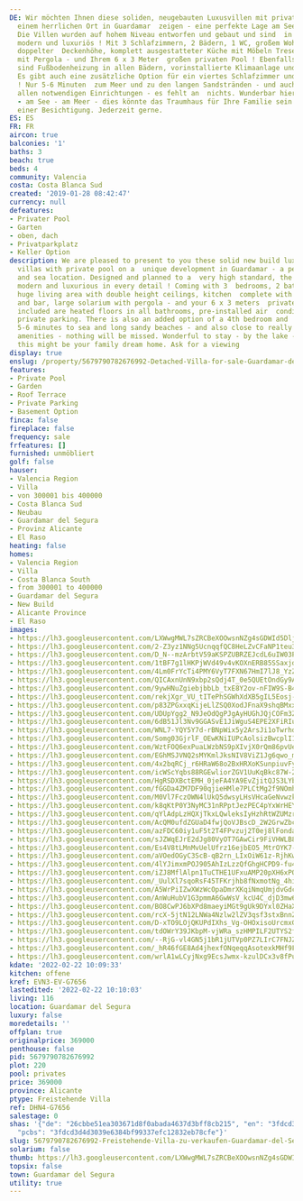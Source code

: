 ```yaml
---
DE: Wir möchten Ihnen diese soliden, neugebauten Luxusvillen mit privatem Pool an
  einem herrlichen Ort in Guardamar  zeigen - eine perfekte Lage am See und am Meer.
  Die Villen wurden auf hohem Niveau entworfen und gebaut und sind  in jedem Detail
  modern und luxuriös ! Mit 3 Schlafzimmern, 2 Bädern, 1 WC, großem Wohnbereich mit
  doppelter  Deckenhöhe, komplett ausgestatteter Küche mit Möbeln Tresen, großem Solarium
  mit Pergola - und Ihrem 6 x 3 Meter  großen privaten Pool ! Ebenfalls enthalten
  sind Fußbodenheizung in allen Bädern, vorinstallierte Klimaanlage und  Privatparkplätze.
  Es gibt auch eine zusätzliche Option für ein viertes Schlafzimmer und einen Keller
  ! Nur 5-6 Minuten  zum Meer und zu den langen Sandstränden - und auch nahe zu wirklich
  allen notwendigen Einrichtungen - es fehlt an  nichts. Wunderbar hier zu bleiben
  - am See - am Meer - dies könnte das Traumhaus für Ihre Familie sein. Fragen Sie  nach
  einer Besichtigung. Jederzeit gerne.
ES: ES
FR: FR
aircon: true
balconies: '1'
baths: 3
beach: true
beds: 4
community: Valencia
costa: Costa Blanca Sud
created: '2019-01-28 08:42:47'
currency: null
defeatures:
- Privater Pool
- Garten
- oben, dach
- Privatparkplatz
- Keller Option
description: We are pleased to present to you these solid new build luxury detached
  villas with private pool on a  unique development in Guardamar - a perfect lake
  and sea location. Designed and planned to a  very high standard, the villas are
  modern and luxurious in every detail ! Coming with 3  bedrooms, 2 bathrooms, 1 toilet,
  huge living area with double height ceilings, kitchen  complete with furnitures
  and bar, large solarium with pergola - and your 6 x 3 meters  private pool !! Also
  included are heated floors in all bathrooms, pre-installed air  conditioning and
  private parking. There is also an added option of a 4th bedroom and  basement! Just
  5-6 minutes to sea and long sandy beaches - and also close to really all  needed
  amenities - nothing will be missed. Wonderful to stay - by the lake - near the sea  -
  this might be your family dream home. Ask for a viewing
display: true
enslug: /property/5679790782676992-Detached-Villa-for-sale-Guardamar-del-Segura/
features:
- Private Pool
- Garden
- Roof Terrace
- Private Parking
- Basement Option
finca: false
fireplace: false
frequency: sale
frfeatures: []
furnished: unmöbliert
golf: false
hauser:
- Valencia Region
- Villa
- von 300001 bis 400000
- Costa Blanca Sud
- Neubau
- Guardamar del Segura
- Provinz Alicante
- El Raso
heating: false
homes:
- Valencia Region
- Villa
- Costa Blanca South
- from 300001 to 400000
- Guardamar del Segura
- New Build
- Alicante Province
- El Raso
images:
- https://lh3.googleusercontent.com/LXWwgMWL7sZRCBeXOOwsnNZg4sGDWId5Dljq8hksPfHcZWEpUO7lrMMu4x7ssi_bXnwwuOss6H1xxPZ_dUsgvBSSSuOU2-6omg=w640-rj-e30-l100
- https://lh3.googleusercontent.com/2-Z3yz1NNg5UcnqqfQC8HeLZvCFaNP1teu3kRTaa5xVvq2MzSLM3bxT4a_Np_RFgZAGQGHclLjsKIz_Qv90iXhvlBvkVSC1qWH4=w640-rj-e30-l100
- https://lh3.googleusercontent.com/D_N--mzArbtV59aKSPZUBRZEJcdL6uIW03PH4t8MKmXFLIS7LGIehV61RRri5W_Bjv9bwSoQk30NkrUvX_9Q0nK5S748JKsUwg=w640-rj-e30-l100
- https://lh3.googleusercontent.com/1tBF7g1lHKPjWVd49v4vKOXnERB85SSaxjdmk7M0VoJ9LEw7H6tbYBy2rqwzJYKK1CgaKOXR7qbOg9WpN8Lw6QfyUP_3UwZZJS0=w640-rj-e30-l100
- https://lh3.googleusercontent.com/4Lm0FrYcTi4PMY6VyT7FXN67HmI7lJ8_YzZ_cQcnzfDiPkgvwDYXB7RWlevibHXgiWCVK3d6KayOlN1Ht-v0TdJUFHsV96z4pDQ=w640-rj-e30-l100
- https://lh3.googleusercontent.com/QICAxnUnN9xbp2sQdj4T_0e5QUEtOndGy9Ake18hdzl3TPa0Yhld5kFh2lZk5ePPQ-KFECpOM6aV38-JbPqrrH6FVNsUT-R9DHI=w640-rj-e30-l100
- https://lh3.googleusercontent.com/9ywHNuZgiebjbbLb_txE8Y2ov-nFIW9S-B4JJWoW3HPMUDsFAa5FWzAbfF8akr6oTwEMcFVrjzwS-68Xycc7qgnprS9zbMMggI4=w640-rj-e30-l100
- https://lh3.googleusercontent.com/rekjXgr_VU_tITePhSGWhXdXB5gIL5Eosj-2Wtt3rLfLz6fWf0CzSwy7CI4m8smyRczxPsp3p-fmYgu51XwGQ72TjBkDPDOt=w640-rj-e30-l100
- https://lh3.googleusercontent.com/p83ZPGxxqKijeLlZSQ0XodJFnaX9shqBMxxnUH_8AJ7tfMFuJkCxIlBgMSAVIVm8yriq9h_OYwafOIPsMKrFEBq6KoQSFy9jSw=w640-rj-e30-l100
- https://lh3.googleusercontent.com/UDUpYgg2_N9JeOdQgPJgAyHUGhJQjCOFm3ZxefEh2_pqV6sPA9C15FuGRrJWjxJ-tSQH32dl8AgNWnMV8Gy5DTraDX2jRoft=w640-rj-e30-l100
- https://lh3.googleusercontent.com/6dB51Jl3Nv9GGASvE1JiWguS4EPE2XFiRIurMVL_r8PfXnxsJAGBdHG_i_8Rz900M_87okauQNH0TJrd63ykyrA69EtbHwmK=w640-rj-e30-l100
- https://lh3.googleusercontent.com/WNL7-YQY5Y7d-rBNpWix5y2ArsJi1oTwrhdejJWoNbQvtantdaCkc0Rp-SUwr88fFYaDW4vpL7czIOU81dlW0UzbRCGcn-mieQ=w640-rj-e30-l100
- https://lh3.googleusercontent.com/Somg03GjrlF_OEwKNiIUPcAolsizBwcplI1sho_0n78vq63zs9WnD6b5uZTgzk8395Xg1lCk39F0m3HSFxySHUJKfBRi8iD3nQ=w640-rj-e30-l100
- https://lh3.googleusercontent.com/WztFOQ6exPuaLWzbNS9pXIvjX0rQm86pvUe_Z03muPw3-Vr40dFOEUvJadfdJCz9-Vs6pQebnx9qBxnD9nWSCZEBvZB1wiaTNg=w640-rj-e30-l100
- https://lh3.googleusercontent.com/EGhMSJVNQ2sMYKmlJksNIV8ViZ1Jg6qwo_mtV3rpGIvq3hg9Nbn5fwGHs3TIB6V6JckloQKwRXS87Z74JhVm9RofA-vsWmU1uA=w640-rj-e30-l100
- https://lh3.googleusercontent.com/4x2bqRCj_r6HRaW68o2BxHRXoKSunpiuvFyWwaRL3570l_ruTEGgMDtKs-gHGVsCxOzfJ1sjGFFHRJ1HT6PkDqhp7Ivloes8=w640-rj-e30-l100
- https://lh3.googleusercontent.com/icWScYqbs88RGEwliorZGV1UuKqBkc87W-26bmgrJiIjr-O0au7qoRyljR2Dn7u86tzmvD9FGq63rKlFVvxOjfw1iXQO4ilvCQ=w640-rj-e30-l100
- https://lh3.googleusercontent.com/HgRSDXBctEMH_0jeFA4YA9EvZjitQJS3LYb-0dV6ekoKC_fwUvtrYMwsxTCfgfHn2wc-Nux54fgUo0AhJYisiEFzTCtF1JBo=w640-rj-e30-l100
- https://lh3.googleusercontent.com/fGGDa4ZM7DF90qjieHMle7PLCtMg2f9NOmh-ljh_0iRUxJcQ7sc0OcSsKAWeD8CzYfqNwBcLbixrT7qV6kVt8P5ItbMqu4Mg1Q=w640-rj-e30-l100
- https://lh3.googleusercontent.com/M0Vl7FczOWN4lUkQ5dwsyLHsVHcaGeNvwzkD88EjDwNjdArrry7shuW2fBxf1KcsArNm6ZG-P9wZ5OpaZvT0vSAK5JmtfM25YgM=w640-rj-e30-l100
- https://lh3.googleusercontent.com/k8qKtP0Y3NyMC31nRPptJezPEC4pYxWrHEYk0QyhIrh3d5gi2RCsoRJPR6M2XUYUp-fHoJ77PmaB8WSX4eaIwGG1nYpjF1l5AA=w640-rj-e30-l100
- https://lh3.googleusercontent.com/qYlAdpLzHQXjTkxLQwleksIyHzhRtWZUMzrfOr0CIy7PM_dfIRVkqDycHZY0tcTc8BmXcCm47g6YtBFt60Vb_U2U-w8d1f9SSg=w640-rj-e30-l100
- https://lh3.googleusercontent.com/AcQM0ufdZGUaD4fwjQoVJBscD_2W2GrwZbcP5mh_9iJDde2uGn1AJ1z9U7SKQ5zHfumDbkTUKHeNOXR00zymCgwGo1kwaLpmog=w640-rj-e30-l100
- https://lh3.googleusercontent.com/azFDC60iy1uF5t2T4FPvzuj2T0ej8lFondaeyFbmq9sgcyUZPk-4cyVUd0DxYY6fgwcYiTFmKg-zLp71y4jwA1p6S81BS1NrfQ=w640-rj-e30-l100
- https://lh3.googleusercontent.com/sJZWqEJrE2dJg80VyOT7GAwCir9FiVHWLB8E38IxCJGO74WdUMcJArDTamkXSzkzu-KAPDdrCeJScyygkNGFPpED_Rcf7XEA=w640-rj-e30-l100
- https://lh3.googleusercontent.com/Es4V8tLMnMvUelUfrz16ejbEO5_MtrOYK7-PGDOsgUDlyUPAKCTwa_Hbda5rtzm7G68FZW30NiGuMEIbRU3TTRyefzdTrETi=w640-rj-e30-l100
- https://lh3.googleusercontent.com/aVOedOGyC3ScB-qB2rn_LIxOiW61z-RjhKwFtqsWIwrwwXFhh_IDPP1UVnOvrNYhd9_QmLJQoyt29Jt_Q47gVp6Cr7BqzNRhogY=w640-rj-e30-l100
- https://lh3.googleusercontent.com/4lYJimxmPOJ905AhIzLzzQfGhgHCPD9-fu4ROluCJQMqFHjUDTZB4FP4vwk7DWVyOxl4eyHcDU9WosR2-b2V1mmpgut9uxox=w640-rj-e30-l100
- https://lh3.googleusercontent.com/iZJ8MflAlpn1TuCTHE1UFxuAMP20pXH6xPQrlIcQ5wB5bVwvRD0k8mW_HeV9yZ1UiUO1Dqkt8YX-kyYyz6SBLqKf-N3hnNVuuH0=w640-rj-e30-l100
- https://lh3.googleusercontent.com/_UulXl7sqoRsF45TFKrjhb8fNxmotNg_4hiTppOPoJAVqeSiBdUDjnD19S5NNvKQewhSSP0uZA10dbhJzdTJkiVGxCDS5i_F3JQ=w640-rj-e30-l100
- https://lh3.googleusercontent.com/A5WrPiIZwXWzWcOpaDmrXKqiNmqUmjdvGdcUOLel226n0zNIw4b7x_GlFBUIR7GnFKWrO8qaNvgtTaxA6JcSUEYUCUVQY3oanQ=w640-rj-e30-l100
- https://lh3.googleusercontent.com/AnWuHubV1G3pmmA6GwWsV_kcU4C_djD3mw6YWYTll5lST3IGduW4uV5ieexfJLePWhSXO_yrWN7IAbgwCURmBY_V9LN95Elmwq8=w640-rj-e30-l100
- https://lh3.googleusercontent.com/BO8CwPJ6bXPd8maeyiMGt9gUk9DYxl0ZHaXu-UwuQK8_haIDbfBC7C-FhgoPLYspIXkZ6VfleemB4FAeEoAlnFyJxMC81iS_mg=w640-rj-e30-l100
- https://lh3.googleusercontent.com/rcX-5jtN12LNWa4Nzlw2lZV3qsf3stxBnnZL_o06exau9z2IZ6sg2ujvGF12y5HmlvIhm65tZjcfopAH8n07XkC8qw8NL5xw=w640-rj-e30-l100
- https://lh3.googleusercontent.com/D-xTO9LOjQKUPdIXhs_Vg-OHOxisoUrcmxGz5XT6MO8P9X3hsZn-VEvP9-kMx8hDvkegyFsCrkd2NcIDc5g5383bbHoEbk5mDA=w640-rj-e30-l100
- https://lh3.googleusercontent.com/tdOWrY39JKbpM-vjWRa_szHMPILF2UTYS2fqk_bz_ShPcfCAmEmSQje1MGOKv3nv4pRxEZN_N4JdPeD1f5dvlPSyUE-4R-_qfw=w640-rj-e30-l100
- https://lh3.googleusercontent.com/--RjG-vl4GN5j1bR1jUTVp0PZ7LIrC7FNJZT8gjDu1l7Lv3QNDkWSJ_K4_NptJtzLsm9v71di5a8tbOiE0Bq5HNqE8b1F6GQ=w640-rj-e30-l100
- https://lh3.googleusercontent.com/_hR46fGE8Ad4jhexfONqeqqAsotexkMHf9FK--sU2Xya9d2t_X6L6byZlYAAx3Cz-uIIWlSYAf7_zcUCGxtZgUmlEiqMXxQa=w640-rj-e30-l100
- https://lh3.googleusercontent.com/wrlA1wLCyjNxg9EcsJwmx-kzulDCx3v8fPuIaHE3GtSXw8Igrbd4tqCul3QW4wv-JguX51x8iyoJJ9FXGMdlLh3KopKNVsrTEQ=w640-rj-e30-l100
kdate: '2022-02-22 10:09:33'
kitchen: offene
kref: EVN3-EV-G7656
lastedited: '2022-02-22 10:10:03'
living: 116
location: Guardamar del Segura
luxury: false
moredetails: ''
offplan: true
originalprice: 369000
penthouse: false
pid: 5679790782676992
plot: 220
pool: privates
price: 369000
province: Alicante
ptype: Freistehende Villa
ref: DHN4-G7656
salestage: 0
shas: '{"de": "26cbbe51ea303671d8f0abada4637d3bff8cb215", "en": "3fdcd3d4d3039e6384bf99337efc12832eb78cfe",
  "pcbs": "3fdcd3d4d3039e6384bf99337efc12832eb78cfe"}'
slug: 5679790782676992-Freistehende-Villa-zu-verkaufen-Guardamar-del-Segura/
solarium: false
thumb: https://lh3.googleusercontent.com/LXWwgMWL7sZRCBeXOOwsnNZg4sGDWId5Dljq8hksPfHcZWEpUO7lrMMu4x7ssi_bXnwwuOss6H1xxPZ_dUsgvBSSSuOU2-6omg=w400-h240-n-rj-e30-l100
topsix: false
town: Guardamar del Segura
utility: true
---
```

